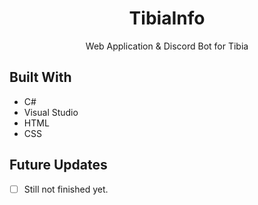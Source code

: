 <h1 align="center">TibiaInfo<project-name></h1>

<p align="center">Web Application & Discord Bot for Tibia<project-description></p>

## Built With

- C#
- Visual Studio
- HTML
- CSS

## Future Updates

- [ ] Still not finished yet.
